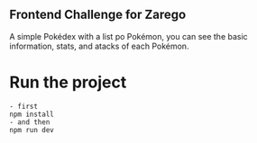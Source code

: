 ## Frontend Challenge for Zarego

A simple Pokédex with a list po Pokémon, you can see the basic information, stats, and atacks of each Pokémon.

# Run the project

```
- first
npm install
- and then
npm run dev
```
